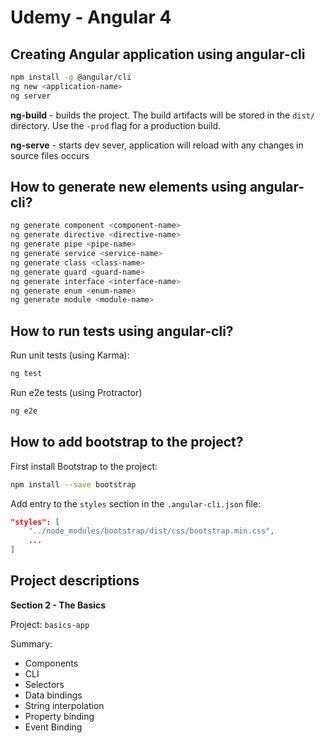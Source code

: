 # Udemy - Angular 4

## Creating Angular application using angular-cli

```bash
npm install -g @angular/cli
ng new <application-name>
ng server
```
**ng-build** - builds the project. The build artifacts will be stored in the `dist/` directory. Use the `-prod` flag for a production build.

**ng-serve** - starts dev sever, application will reload with any changes in source files occurs



## How to generate new elements using angular-cli?

```bash
ng generate component <component-name>
ng generate directive <directive-name>
ng generate pipe <pipe-name>
ng generate service <service-name>
ng generate class <class-name>
ng generate guard <guard-name>
ng generate interface <interface-name>
ng generate enum <enum-name>
ng generate module <module-name>
```

## How to run tests using angular-cli?

Run unit tests (using Karma):

```bash
ng test
```

Run e2e tests (using Protractor)

```bash
ng e2e
```

## How to add bootstrap to the project?

First install Bootstrap to the project:

```bash
npm install --save bootstrap
```

Add entry to the `styles` section in the `.angular-cli.json` file:

```json
"styles": [
    "../node_modules/bootstrap/dist/css/bootstrap.min.css",
    ...
]
```

## Project descriptions

**Section 2 - The Basics**

Project: `basics-app`

Summary:
* Components
* CLI
* Selectors
* Data bindings
* String interpolation
* Property binding
* Event Binding

